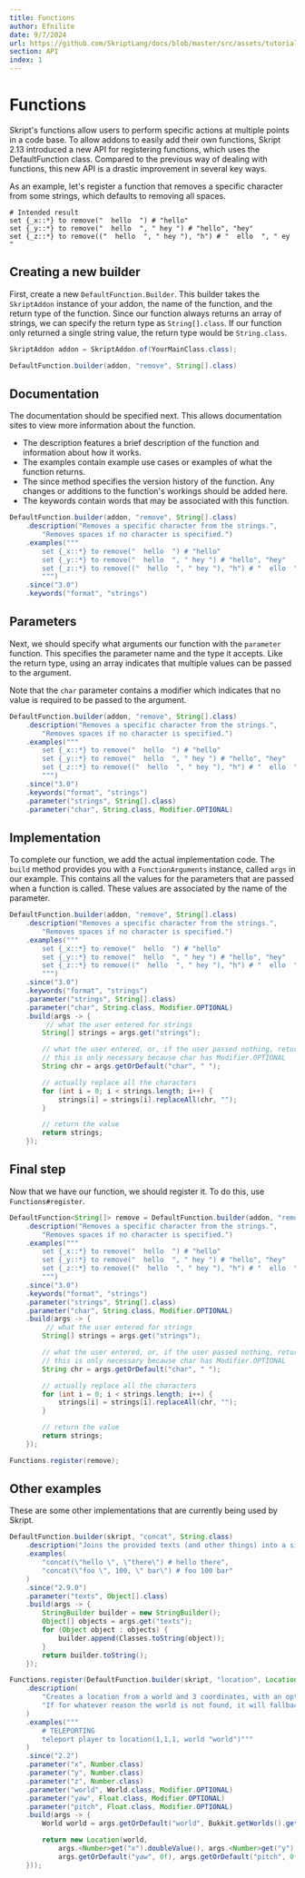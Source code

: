 ```yaml
---
title: Functions
author: Efnilite
date: 9/7/2024
url: https://github.com/SkriptLang/docs/blob/master/src/assets/tutorials/functions.md
section: API
index: 1
---
```


# Functions

Skript's functions allow users to perform specific actions at multiple points in a code base.
To allow addons to easily add their own functions, Skript 2.13 introduced a new API for registering functions, 
which uses the DefaultFunction class. Compared to the previous way of dealing with functions, 
this new API is a drastic improvement in several key ways. 

As an example, let's register a function that removes a specific character from some strings,
which defaults to removing all spaces.

```applescript
# Intended result
set {_x::*} to remove("  hello  ") # "hello"
set {_y::*} to remove("  hello  ", " hey ") # "hello", "hey"
set {_z::*} to remove(("  hello  ", " hey "), "h") # "  ello  ", " ey " 
```

## Creating a new builder

First, create a new `DefaultFunction.Builder`. This builder takes the `SkriptAddon`
instance of your addon, the name of the function, and the return type of the function. Since our
function always returns an array of strings, we can specify the return type as `String[].class`.
If our function only returned a single string value, the return type would be `String.class`.

```java
SkriptAddon addon = SkriptAddon.of(YourMainClass.class);

DefaultFunction.builder(addon, "remove", String[].class)
```

## Documentation

The documentation should be specified next. 
This allows documentation sites to view more information about the function.

- The description features a brief description of the function and information about how it works.
- The examples contain example use cases or examples of what the function returns.
- The since method specifies the version history of the function. Any changes or additions to the function's workings should be added here. 
- The keywords contain words that may be associated with this function.

```java
DefaultFunction.builder(addon, "remove", String[].class)
    .description("Removes a specific character from the strings.",
        "Removes spaces if no character is specified.")
    .examples("""
        set {_x::*} to remove("  hello  ") # "hello"
        set {_y::*} to remove("  hello  ", " hey ") # "hello", "hey"
        set {_z::*} to remove(("  hello  ", " hey "), "h") # "  ello  ", " ey " 
        """)
    .since("3.0")
    .keywords("format", "strings")
```

## Parameters

Next, we should specify what arguments our function with the `parameter` function.
This specifies the parameter name and the type it accepts. Like the return type,
using an array indicates that multiple values can be passed to the argument. 

Note that the `char` parameter contains a modifier which indicates that no value is required to be passed to the argument. 

```java
DefaultFunction.builder(addon, "remove", String[].class)
    .description("Removes a specific character from the strings.",
        "Removes spaces if no character is specified.")
    .examples("""
        set {_x::*} to remove("  hello  ") # "hello"
        set {_y::*} to remove("  hello  ", " hey ") # "hello", "hey"
        set {_z::*} to remove(("  hello  ", " hey "), "h") # "  ello  ", " ey " 
        """)
    .since("3.0")
    .keywords("format", "strings")
    .parameter("strings", String[].class)
    .parameter("char", String.class, Modifier.OPTIONAL)
```

## Implementation

To complete our function, we add the actual implementation code.
The `build` method provides you with a `FunctionArguments` instance, called `args` in our example. This contains
all the values for the parameters that are passed when a function is called. These values are associated by the name
of the parameter. 

```java
DefaultFunction.builder(addon, "remove", String[].class)
    .description("Removes a specific character from the strings.",
        "Removes spaces if no character is specified.")
    .examples("""
        set {_x::*} to remove("  hello  ") # "hello"
        set {_y::*} to remove("  hello  ", " hey ") # "hello", "hey"
        set {_z::*} to remove(("  hello  ", " hey "), "h") # "  ello  ", " ey " 
        """)
    .since("3.0")
    .keywords("format", "strings")
    .parameter("strings", String[].class)
    .parameter("char", String.class, Modifier.OPTIONAL)
    .build(args -> {
         // what the user entered for strings
        String[] strings = args.get("strings");

        // what the user entered, or, if the user passed nothing, returns " "
        // this is only necessary because char has Modifier.OPTIONAL
        String chr = args.getOrDefault("char", " "); 

        // actually replace all the characters
        for (int i = 0; i < strings.length; i++) {
            strings[i] = strings[i].replaceAll(chr, "");
        }

        // return the value
        return strings;
    });
```

## Final step

Now that we have our function, we should register it. To do this, use `Functions#register`.

```java
DefaultFunction<String[]> remove = DefaultFunction.builder(addon, "remove", String[].class)
    .description("Removes a specific character from the strings.",
        "Removes spaces if no character is specified.")
    .examples("""
        set {_x::*} to remove("  hello  ") # "hello"
        set {_y::*} to remove("  hello  ", " hey ") # "hello", "hey"
        set {_z::*} to remove(("  hello  ", " hey "), "h") # "  ello  ", " ey " 
        """)
    .since("3.0")
    .keywords("format", "strings")
    .parameter("strings", String[].class)
    .parameter("char", String.class, Modifier.OPTIONAL)
    .build(args -> {
         // what the user entered for strings
        String[] strings = args.get("strings");

        // what the user entered, or, if the user passed nothing, returns " "
        // this is only necessary because char has Modifier.OPTIONAL
        String chr = args.getOrDefault("char", " "); 

        // actually replace all the characters
        for (int i = 0; i < strings.length; i++) {
            strings[i] = strings[i].replaceAll(chr, "");
        }

        // return the value
        return strings;
    });

Functions.register(remove);
```

## Other examples

These are some other implementations that are currently being used by Skript.

```java
DefaultFunction.builder(skript, "concat", String.class)
    .description("Joins the provided texts (and other things) into a single text.")
    .examples(
        "concat(\"hello \", \"there\") # hello there",
        "concat(\"foo \", 100, \" bar\") # foo 100 bar"
    )
    .since("2.9.0")
    .parameter("texts", Object[].class)
    .build(args -> {
        StringBuilder builder = new StringBuilder();
        Object[] objects = args.get("texts");
        for (Object object : objects) {
            builder.append(Classes.toString(object));
        }
        return builder.toString();
    });
```

```java
Functions.register(DefaultFunction.builder(skript, "location", Location.class)
    .description(
        "Creates a location from a world and 3 coordinates, with an optional yaw and pitch.",
        "If for whatever reason the world is not found, it will fallback to the server's main world."
    )
    .examples("""
        # TELEPORTING
        teleport player to location(1,1,1, world "world")"""
    )
    .since("2.2")
    .parameter("x", Number.class)
    .parameter("y", Number.class)
    .parameter("z", Number.class)
    .parameter("world", World.class, Modifier.OPTIONAL)
    .parameter("yaw", Float.class, Modifier.OPTIONAL)
    .parameter("pitch", Float.class, Modifier.OPTIONAL)
    .build(args -> {
        World world = args.getOrDefault("world", Bukkit.getWorlds().get(0));

        return new Location(world,
            args.<Number>get("x").doubleValue(), args.<Number>get("y").doubleValue(), args.<Number>get("z").doubleValue(),
            args.getOrDefault("yaw", 0f), args.getOrDefault("pitch", 0f));
    }));
```
